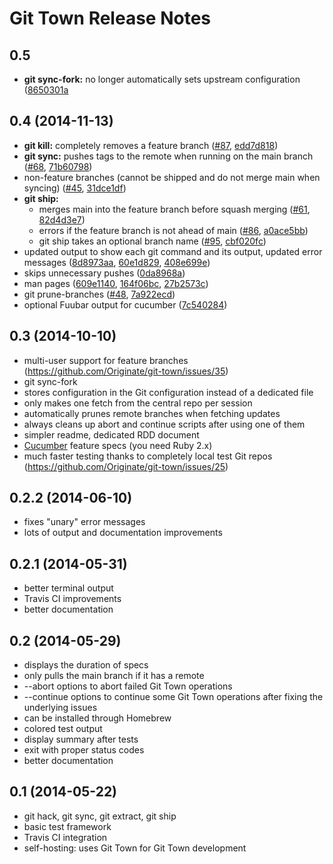 # Git Town Release Notes


## 0.5

* **git sync-fork:** no longer automatically sets upstream configuration
  ([8650301a](https://github.com/Originate/git-town/commit/8650301a3ea40a989562a991960fa0d41b26f7f7)



## 0.4 (2014-11-13)

* **git kill:** completely removes a feature branch
  ([#87](https://github.com/Originate/git-town/issues/87),
   [edd7d818](https://github.com/Originate/git-town/commit/edd7d8180eb76717fd72e77d2c75edf8e3b6b6ca))
* **git sync:** pushes tags to the remote when running on the main branch
  ([#68](https://github.com/Originate/git-town/issues/68),
   [71b60798](https://github.com/Originate/git-town/commit/71b607988c00e6dfc8f2598e9b964cc2ed4cfc39))
* non-feature branches (cannot be shipped and do not merge main when syncing)
  ([#45](https://github.com/Originate/git-town/issues/45),
   [31dce1df](https://github.com/Originate/git-town/commit/31dce1dfaf11e1e17f17e141a26cb38360ab731a))
* **git ship:**
  * merges main into the feature branch before squash merging
    ([#61](https://github.com/Originate/git-town/issues/61),
     [82d4d3e7](https://github.com/Originate/git-town/commit/82d4d3e745732cb397850a4c047826ba485e2bdb))
  * errors if the feature branch is not ahead of main
    ([#86](https://github.com/Originate/git-town/issues/86),
     [a0ace5bb](https://github.com/Originate/git-town/commit/a0ace5bb5e992c193df8abe4b0aca984c302c323))
  * git ship takes an optional branch name
    ([#95](https://github.com/Originate/git-town/issues/95),
     [cbf020fc](https://github.com/Originate/git-town/commit/cbf020fc3dd6d0ce49f8814a92f103e243f9cd2b))
* updated output to show each git command and its output, updated error messages
  ([8d8973aa](https://github.com/Originate/git-town/commit/8d8973aaa58394a123ceed2811271606f4e1aaa9),
   [60e1d829](https://github.com/Originate/git-town/commit/60e1d8299ebbb0e75bdae057e864d17e1f9a3ce7),
   [408e699e](https://github.com/Originate/git-town/commit/408e699e5bdd3af524b2ea64669b81fea3bbe60b))
* skips unnecessary pushes
  ([0da8968a](https://github.com/Originate/git-town/commit/0da8968aef29f9ecb7326e0fafb5976f51789dca))
* man pages
  ([609e1140](https://github.com/Originate/git-town/commit/609e11400818604328885df86c02ee4630410e12),
   [164f06bc](https://github.com/Originate/git-town/commit/164f06bc8bf00d9e99ce0416f408cf62959dc833),
   [27b2573c](https://github.com/Originate/git-town/commit/27b2573ca5ffa9ae7930f8b5999bbfdd72bd16d9))
* git prune-branches
  ([#48](https://github.com/Originate/git-town/issues/48),
   [7a922ecd](https://github.com/Originate/git-town/commit/7a922ecd9e03d20ed5a0c159022e601cebc80313))
* optional Fuubar output for cucumber
  ([7c540284](https://github.com/Originate/git-town/commit/7c540284cf46bd49a7623566c1343285813524c6))


## 0.3 (2014-10-10)
* multi-user support for feature branches (https://github.com/Originate/git-town/issues/35)
* git sync-fork
* stores configuration in the Git configuration instead of a dedicated file
* only makes one fetch from the central repo per session
* automatically prunes remote branches when fetching updates
* always cleans up abort and continue scripts after using one of them
* simpler readme, dedicated RDD document
* <a href="http://cukes.info" target="_blank">Cucumber</a> feature specs (you need Ruby 2.x)
* much faster testing thanks to completely local test Git repos (https://github.com/Originate/git-town/issues/25)


## 0.2.2 (2014-06-10)
* fixes "unary" error messages
* lots of output and documentation improvements


## 0.2.1 (2014-05-31)
* better terminal output
* Travis CI improvements
* better documentation


## 0.2 (2014-05-29)
* displays the duration of specs
* only pulls the main branch if it has a remote
* --abort options to abort failed Git Town operations
* --continue options to continue some Git Town operations after fixing the underlying issues
* can be installed through Homebrew
* colored test output
* display summary after tests
* exit with proper status codes
* better documentation


## 0.1 (2014-05-22)
* git hack, git sync, git extract, git ship
* basic test framework
* Travis CI integration
* self-hosting: uses Git Town for Git Town development

